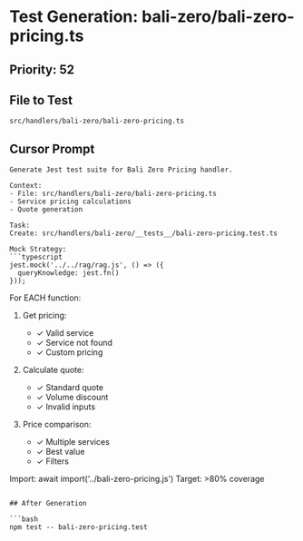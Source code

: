 # Test Generation: bali-zero/bali-zero-pricing.ts

## Priority: 52

## File to Test
`src/handlers/bali-zero/bali-zero-pricing.ts`

## Cursor Prompt

```
Generate Jest test suite for Bali Zero Pricing handler.

Context:
- File: src/handlers/bali-zero/bali-zero-pricing.ts
- Service pricing calculations
- Quote generation

Task:
Create: src/handlers/bali-zero/__tests__/bali-zero-pricing.test.ts

Mock Strategy:
```typescript
jest.mock('../../rag/rag.js', () => ({
  queryKnowledge: jest.fn()
}));
```

For EACH function:
1. Get pricing:
   - ✓ Valid service
   - ✓ Service not found
   - ✓ Custom pricing

2. Calculate quote:
   - ✓ Standard quote
   - ✓ Volume discount
   - ✓ Invalid inputs

3. Price comparison:
   - ✓ Multiple services
   - ✓ Best value
   - ✓ Filters

Import: await import('../bali-zero-pricing.js')
Target: >80% coverage
```

## After Generation

```bash
npm test -- bali-zero-pricing.test
```
